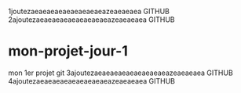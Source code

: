 1joutezaeaeaeaeaeaeaeaeaeazeaeaeaea GITHUB
2ajoutezaeaeaeaeaeaeaeaeaeazeaeaeaea GITHUB
# mon-projet-jour-1

mon 1er projet git
3ajoutezaeaeaeaeaeaeaeaeaeazeaeaeaea GITHUB
4ajoutezaeaeaeaeaeaeaeaeaeazeaeaeaea GITHUB
